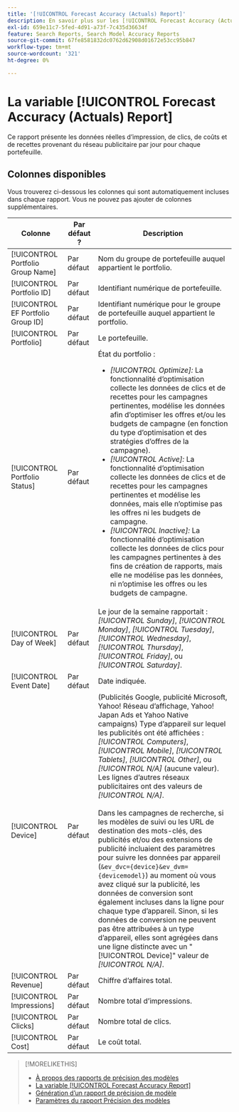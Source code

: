 ```yaml
---
title: '[!UICONTROL Forecast Accuracy (Actuals) Report]'
description: En savoir plus sur les [!UICONTROL Forecast Accuracy (Actuals) Report], y compris les colonnes de données.
exl-id: 659e11c7-5fed-4d91-a73f-7c435d36634f
feature: Search Reports, Search Model Accuracy Reports
source-git-commit: 67fe8581832dc0762d62908d01672e53cc95b847
workflow-type: tm+mt
source-wordcount: '321'
ht-degree: 0%

---
```


# La variable [!UICONTROL Forecast Accuracy (Actuals) Report]

Ce rapport présente les données réelles d’impression, de clics, de coûts et de recettes provenant du réseau publicitaire par jour pour chaque portefeuille.

## Colonnes disponibles

Vous trouverez ci-dessous les colonnes qui sont automatiquement incluses dans chaque rapport. Vous ne pouvez pas ajouter de colonnes supplémentaires.

| Colonne | Par défaut ? | Description |
|----|----|----|
| [!UICONTROL Portfolio Group Name] | Par défaut | Nom du groupe de portefeuille auquel appartient le portfolio. |
| [!UICONTROL Portfolio ID] | Par défaut | Identifiant numérique de portefeuille. |
| [!UICONTROL EF Portfolio Group ID] | Par défaut | Identifiant numérique pour le groupe de portefeuille auquel appartient le portfolio. |
| [!UICONTROL Portfolio] | Par défaut | Le portefeuille. |
| [!UICONTROL Portfolio Status] | Par défaut | État du portfolio :<ul><li><i>[!UICONTROL Optimize]:</i> La fonctionnalité d’optimisation collecte les données de clics et de recettes pour les campagnes pertinentes, modélise les données afin d’optimiser les offres et/ou les budgets de campagne (en fonction du type d’optimisation et des stratégies d’offres de la campagne).</li><li><i>[!UICONTROL Active]:</i> La fonctionnalité d’optimisation collecte les données de clics et de recettes pour les campagnes pertinentes et modélise les données, mais elle n’optimise pas les offres ni les budgets de campagne.</li><li><i>[!UICONTROL Inactive]:</i> La fonctionnalité d’optimisation collecte les données de clics pour les campagnes pertinentes à des fins de création de rapports, mais elle ne modélise pas les données, ni n’optimise les offres ou les budgets de campagne. |
| [!UICONTROL Day of Week] | Par défaut | Le jour de la semaine rapportait : <i>[!UICONTROL Sunday]</i>, <i>[!UICONTROL Monday]</i>, <i>[!UICONTROL Tuesday]</i>, <i>[!UICONTROL Wednesday]</i>, <i>[!UICONTROL Thursday]</i>, <i>[!UICONTROL Friday]</i>, ou <i>[!UICONTROL Saturday]</i>. |
| [!UICONTROL Event Date] | Par défaut | Date indiquée. |
| [!UICONTROL Device] | Par défaut | (Publicités Google, publicité Microsoft, Yahoo! Réseau d’affichage, Yahoo! Japan Ads et Yahoo Native campaigns) Type d’appareil sur lequel les publicités ont été affichées : <i>[!UICONTROL Computers]</i>, <i>[!UICONTROL Mobile]</i>, <i>[!UICONTROL Tablets]</i>, <i>[!UICONTROL Other]</i>, ou <i>[!UICONTROL N/A]</i> (aucune valeur). Les lignes d’autres réseaux publicitaires ont des valeurs de <i>[!UICONTROL N/A]</i>.<br><br>Dans les campagnes de recherche, si les modèles de suivi ou les URL de destination des mots-clés, des publicités et/ou des extensions de publicité incluaient des paramètres pour suivre les données par appareil (<code>&amp;ev_dvc={device}&amp;ev_dvm={devicemodel}</code>) au moment où vous avez cliqué sur la publicité, les données de conversion sont également incluses dans la ligne pour chaque type d’appareil. Sinon, si les données de conversion ne peuvent pas être attribuées à un type d’appareil, elles sont agrégées dans une ligne distincte avec un &quot;[!UICONTROL Device]&quot; valeur de <i>[!UICONTROL N/A]</i>. |
| [!UICONTROL Revenue] | Par défaut | Chiffre d’affaires total. |
| [!UICONTROL Impressions] | Par défaut | Nombre total d’impressions. |
| [!UICONTROL Clicks] | Par défaut | Nombre total de clics. |
| [!UICONTROL Cost] | Par défaut | Le coût total. |

>[!MORELIKETHIS]
>
>* [À propos des rapports de précision des modèles](/help/search-social-commerce/reports/management/model-accuracy/model-accuracy-report-about.md)
>* [La variable [!UICONTROL Forecast Accuracy Report]](forecast-accuracy-report.md)
>* [Génération d’un rapport de précision de modèle](model-accuracy-report-generate.md)
>* [Paramètres du rapport Précision des modèles](/help/search-social-commerce/reports/management/model-accuracy/model-accuracy-report-settings.md)
